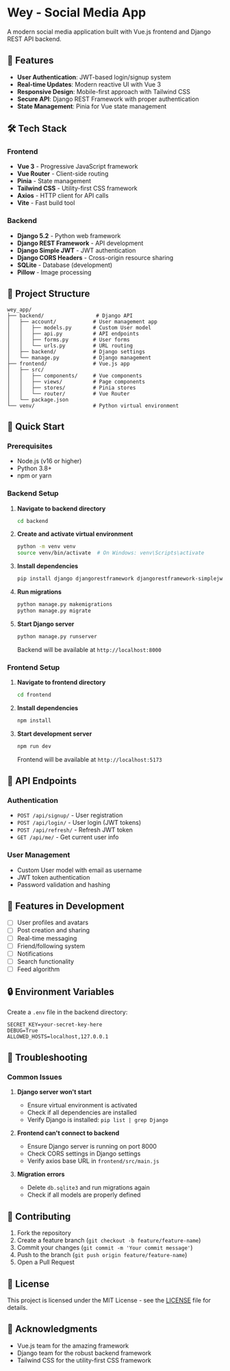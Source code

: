 # Wey - Social Media App

A modern social media application built with Vue.js frontend and Django REST API backend.

## 🚀 Features

- **User Authentication**: JWT-based login/signup system
- **Real-time Updates**: Modern reactive UI with Vue 3
- **Responsive Design**: Mobile-first approach with Tailwind CSS
- **Secure API**: Django REST Framework with proper authentication
- **State Management**: Pinia for Vue state management

## 🛠️ Tech Stack

### Frontend

- **Vue 3** - Progressive JavaScript framework
- **Vue Router** - Client-side routing
- **Pinia** - State management
- **Tailwind CSS** - Utility-first CSS framework
- **Axios** - HTTP client for API calls
- **Vite** - Fast build tool

### Backend

- **Django 5.2** - Python web framework
- **Django REST Framework** - API development
- **Django Simple JWT** - JWT authentication
- **Django CORS Headers** - Cross-origin resource sharing
- **SQLite** - Database (development)
- **Pillow** - Image processing

## 📁 Project Structure

```
wey_app/
├── backend/                 # Django API
│   ├── account/            # User management app
│   │   ├── models.py       # Custom User model
│   │   ├── api.py          # API endpoints
│   │   ├── forms.py        # User forms
│   │   └── urls.py         # URL routing
│   ├── backend/            # Django settings
│   └── manage.py           # Django management
├── frontend/               # Vue.js app
│   ├── src/
│   │   ├── components/     # Vue components
│   │   ├── views/          # Page components
│   │   ├── stores/         # Pinia stores
│   │   └── router/         # Vue Router
│   └── package.json
└── venv/                   # Python virtual environment
```

## 🚀 Quick Start

### Prerequisites

- Node.js (v16 or higher)
- Python 3.8+
- npm or yarn

### Backend Setup

1. **Navigate to backend directory**

   ```bash
   cd backend
   ```

2. **Create and activate virtual environment**

   ```bash
   python -m venv venv
   source venv/bin/activate  # On Windows: venv\Scripts\activate
   ```

3. **Install dependencies**

   ```bash
   pip install django djangorestframework djangorestframework-simplejwt django-cors-headers Pillow
   ```

4. **Run migrations**

   ```bash
   python manage.py makemigrations
   python manage.py migrate
   ```

5. **Start Django server**
   ```bash
   python manage.py runserver
   ```
   Backend will be available at `http://localhost:8000`

### Frontend Setup

1. **Navigate to frontend directory**

   ```bash
   cd frontend
   ```

2. **Install dependencies**

   ```bash
   npm install
   ```

3. **Start development server**
   ```bash
   npm run dev
   ```
   Frontend will be available at `http://localhost:5173`

## 🔧 API Endpoints

### Authentication

- `POST /api/signup/` - User registration
- `POST /api/login/` - User login (JWT tokens)
- `POST /api/refresh/` - Refresh JWT token
- `GET /api/me/` - Get current user info

### User Management

- Custom User model with email as username
- JWT token authentication
- Password validation and hashing

## 🎨 Features in Development

- [ ] User profiles and avatars
- [ ] Post creation and sharing
- [ ] Real-time messaging
- [ ] Friend/following system
- [ ] Notifications
- [ ] Search functionality
- [ ] Feed algorithm

## 🔒 Environment Variables

Create a `.env` file in the backend directory:

```env
SECRET_KEY=your-secret-key-here
DEBUG=True
ALLOWED_HOSTS=localhost,127.0.0.1
```

## 🐛 Troubleshooting

### Common Issues

1. **Django server won't start**

   - Ensure virtual environment is activated
   - Check if all dependencies are installed
   - Verify Django is installed: `pip list | grep Django`

2. **Frontend can't connect to backend**

   - Ensure Django server is running on port 8000
   - Check CORS settings in Django settings
   - Verify axios base URL in `frontend/src/main.js`

3. **Migration errors**
   - Delete `db.sqlite3` and run migrations again
   - Check if all models are properly defined

## 🤝 Contributing

1. Fork the repository
2. Create a feature branch (`git checkout -b feature/feature-name`)
3. Commit your changes (`git commit -m 'Your commit message'`)
4. Push to the branch (`git push origin feature/feature-name`)
5. Open a Pull Request

## 📝 License

This project is licensed under the MIT License - see the [LICENSE](LICENSE) file for details.

## 🙏 Acknowledgments

- Vue.js team for the amazing framework
- Django team for the robust backend framework
- Tailwind CSS for the utility-first CSS framework
